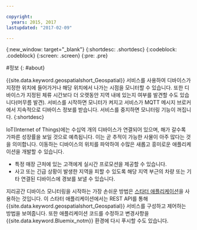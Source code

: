 ```yaml
---

copyright:
  years: 2015, 2017
lastupdated: "2017-02-09"

---
```


<!-- Attribute definitions --> 
{:new_window: target="_blank"}
{:shortdesc: .shortdesc}
{:codeblock: .codeblock}
{:screen: .screen}
{:pre: .pre}

#정보
{: #about}


{{site.data.keyword.geospatialshort_Geospatial}} 서비스를 사용하여 디바이스가 지정한 위치에 들어가거나 해당 위치에서 나가는 시점을 모니터할 수 있습니다. 또한 디바이스가 지정된 체류 시간보다 더 오랫동안 지역 내에 있는지 여부를 발견할 수도 있습니다(머무름 발견). 서비스를 시작하면 모니터가 켜지고 서비스가 MQTT 메시지 브로커에서 지속적으로 디바이스 정보를 받습니다. 서비스를 중지하면 모니터링 기능이 꺼집니다.
{:shortdesc}


IoT(Internet of Things)에는 수십억 개의 디바이스가 연결되어 있으며, 해가 갈수록 가파른 성장률을 보일 것으로 예측됩니다. 이는 곧 추적이 가능한 사물이 아주 많다는 것을 의미합니다. 이동하는 디바이스의 위치를 파악하여 수많은 새롭고 흥미로운 애플리케이션을 개발할 수 있습니다. 

* 특정 매장 근처에 있는 고객에게 실시간 프로모션을 제공할 수 있습니다. 
* 사고 또는 긴급 상황이 발생한 지역을 피할 수 있도록 해당 지역 부근의 차량 또는 기타 연결된 디바이스에 경보를 보낼 수 있습니다. 


지리공간 디바이스 모니터링을 시작하는 가장 손쉬운 방법은 [스타터 애플리케이션](https://hub.jazz.net/project/streamscloud/geo-starter/overview)을 사용하는 것입니다. 이 스타터 애플리케이션에서는 REST API를 통해 {{site.data.keyword.geospatialshort_Geospatial}} 서비스를 구성하고 제어하는 방법을 보여줍니다. 또한 애플리케이션 코드를 수정하고 변경사항을 {{site.data.keyword.Bluemix_notm}} 환경에 다시 푸시할 수도 있습니다. 
